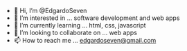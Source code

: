 - 👋 Hi, I’m @EdgardoSeven
- 👀 I’m interested in ... software development and web apps
- 🌱 I’m currently learning ... html, css, javascript
- 💞️ I’m looking to collaborate on ... web apps
- 📫 How to reach me ... edgardoseven@gmail.com

<!---
EdgardoSeven/EdgardoSeven is a ✨ special ✨ repository because its `README.md` (this file) appears on your GitHub profile.
You can click the Preview link to take a look at your changes.
--->
